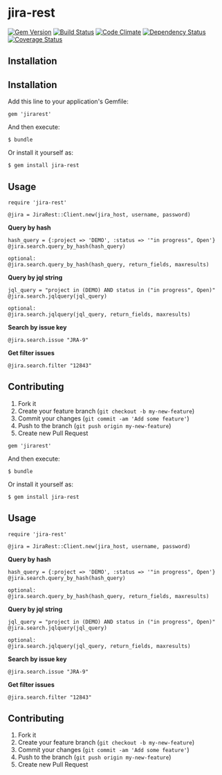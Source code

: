 jira-rest
=========

[![Gem Version](https://badge.fury.io/rb/jira-rest.png)](http://badge.fury.io/rb/jira-rest) [![Build Status](https://travis-ci.org/macwadu/jira-rest.png?branch=master)](https://travis-ci.org/macwadu/jira-rest) [![Code Climate](https://codeclimate.com/github/macwadu/jira-rest.png)](https://codeclimate.com/github/macwadu/jira-rest) [![Dependency Status](https://gemnasium.com/macwadu/jira-rest.png)](https://gemnasium.com/macwadu/jira-rest.png) [![Coverage Status](https://coveralls.io/repos/macwadu/jira-rest/badge.png)](https://coveralls.io/r/macwadu/jira-rest)

Installation
------------

Installation
------------

Add this line to your application's Gemfile:

```
gem 'jirarest'
```

And then execute:

```
$ bundle
```

Or install it yourself as:

```
$ gem install jira-rest
```

Usage
-----

```
require 'jira-rest'

@jira = JiraRest::Client.new(jira_host, username, password)
```

**Query by hash**

```
hash_query = {:project => 'DEMO', :status => '"in progress", Open'}
@jira.search.query_by_hash(hash_query)

optional:
@jira.search.query_by_hash(hash_query, return_fields, maxresults)
```

**Query by jql string**

```
jql_query = "project in (DEMO) AND status in ("in progress", Open)"
@jira.search.jqlquery(jql_query)

optional:
@jira.search.jqlquery(jql_query, return_fields, maxresults)
```

**Search by issue key**

```
@jira.search.issue "JRA-9"
```

**Get filter issues**

```
@jira.search.filter "12843"
```

Contributing
------------

1. Fork it
2. Create your feature branch (`git checkout -b my-new-feature`)
3. Commit your changes (`git commit -am 'Add some feature'`)
4. Push to the branch (`git push origin my-new-feature`)
5. Create new Pull Request

```
gem 'jirarest'
```

And then execute:

```
$ bundle
```

Or install it yourself as:

```
$ gem install jira-rest
```

Usage
-----

```
require 'jira-rest'

@jira = JiraRest::Client.new(jira_host, username, password)
```

**Query by hash**

```
hash_query = {:project => 'DEMO', :status => '"in progress", Open'}
@jira.search.query_by_hash(hash_query)

optional:
@jira.search.query_by_hash(hash_query, return_fields, maxresults)
```

**Query by jql string**

```
jql_query = "project in (DEMO) AND status in ("in progress", Open)"
@jira.search.jqlquery(jql_query)

optional:
@jira.search.jqlquery(jql_query, return_fields, maxresults)
```

**Search by issue key**

```
@jira.search.issue "JRA-9"
```

**Get filter issues**

```
@jira.search.filter "12843"
```

Contributing
------------

1. Fork it
2. Create your feature branch (`git checkout -b my-new-feature`)
3. Commit your changes (`git commit -am 'Add some feature'`)
4. Push to the branch (`git push origin my-new-feature`)
5. Create new Pull Request
